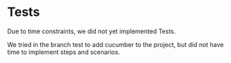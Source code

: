 # Tests
Due to time constraints, we did not yet implemented Tests.

We tried in the branch test to add cucumber to the project, but did not have time to implement steps and scenarios.
